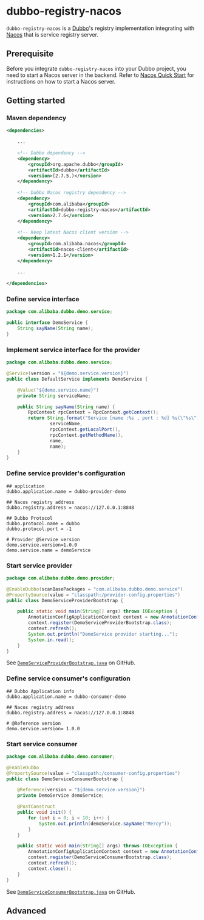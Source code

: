 # dubbo-registry-nacos

`dubbo-registry-nacos` is a [Dubbo](https://github.com/apache/dubbo)'s registry implementation integrating with
 [Nacos](https://github.com/alibaba/nacos) that is service registry server.  




## Prerequisite

Before you integrate `dubbo-registry-nacos` into your Dubbo project, you need to start a Nacos server in the backend. 
Refer to [Nacos Quick Start](https://nacos.io/en-us/docs/quick-start.html) for instructions on how to 
start a Nacos server.




## Getting started




### Maven dependency

```xml
<dependencies>

    ...
    
    <!-- Dubbo dependency -->
    <dependency>
        <groupId>org.apache.dubbo</groupId>
        <artifactId>dubbo</artifactId>
        <version>[2.7.5,)</version>
    </dependency>
    
    <!-- Dubbo Nacos registry dependency -->
    <dependency>
        <groupId>com.alibaba</groupId>
        <artifactId>dubbo-registry-nacos</artifactId>
        <version>2.7.6</version>
    </dependency>   
    
    <!-- Keep latest Nacos client version -->
    <dependency>
        <groupId>com.alibaba.nacos</groupId>
        <artifactId>nacos-client</artifactId>
        <version>1.2.1</version>
    </dependency>
    
    ...
    
</dependencies>
```


### Define service interface

```java
package com.alibaba.dubbo.demo.service;

public interface DemoService {
    String sayName(String name);
}
```


### Implement service interface for the provider

```java
package com.alibaba.dubbo.demo.service;

@Service(version = "${demo.service.version}")
public class DefaultService implements DemoService {

    @Value("${demo.service.name}")
    private String serviceName;

    public String sayName(String name) {
        RpcContext rpcContext = RpcContext.getContext();
        return String.format("Service [name :%s , port : %d] %s(\"%s\") : Hello,%s",
                serviceName,
                rpcContext.getLocalPort(),
                rpcContext.getMethodName(),
                name,
                name);
    }
}
```


### Define service provider's configuration

```properties
## application
dubbo.application.name = dubbo-provider-demo

## Nacos registry address
dubbo.registry.address = nacos://127.0.0.1:8848

## Dubbo Protocol
dubbo.protocol.name = dubbo
dubbo.protocol.port = -1

# Provider @Service version
demo.service.version=1.0.0
demo.service.name = demoService
```




### Start service provider

```java
package com.alibaba.dubbo.demo.provider;

@EnableDubbo(scanBasePackages = "com.alibaba.dubbo.demo.service")
@PropertySource(value = "classpath:/provider-config.properties")
public class DemoServiceProviderBootstrap {

    public static void main(String[] args) throws IOException {
        AnnotationConfigApplicationContext context = new AnnotationConfigApplicationContext();
        context.register(DemoServiceProviderBootstrap.class);
        context.refresh();
        System.out.println("DemoService provider starting...");
        System.in.read();
    }
}
```


See [`DemoServiceProviderBootstrap.java`](src/test/java/com/alibaba/dubbo/demo/provider/DemoServiceProviderBootstrap.java) on GitHub.




### Define service consumer's configuration

```properties
## Dubbo Application info
dubbo.application.name = dubbo-consumer-demo

## Nacos registry address
dubbo.registry.address = nacos://127.0.0.1:8848

# @Reference version
demo.service.version= 1.0.0
```




### Start service consumer

```java
package com.alibaba.dubbo.demo.consumer;

@EnableDubbo
@PropertySource(value = "classpath:/consumer-config.properties")
public class DemoServiceConsumerBootstrap {

    @Reference(version = "${demo.service.version}")
    private DemoService demoService;

    @PostConstruct
    public void init() {
        for (int i = 0; i < 10; i++) {
            System.out.println(demoService.sayName("Mercy"));
        }
    }

    public static void main(String[] args) throws IOException {
        AnnotationConfigApplicationContext context = new AnnotationConfigApplicationContext();
        context.register(DemoServiceConsumerBootstrap.class);
        context.refresh();
        context.close();
    }
}
```

See [`DemoServiceConsumerBootstrap.java`](src/test/java/com/alibaba/dubbo/demo/consumer/DemoServiceConsumerBootstrap.java) on GitHub.


## Advanced



